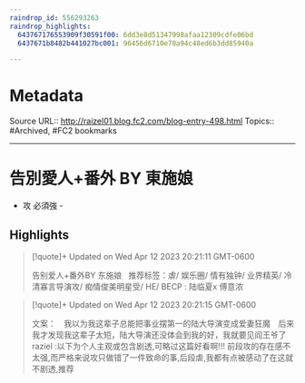 ```yaml
---
raindrop_id: 556293263
raindrop_highlights:
  643767176553909f30591f00: 6dd3e8d51347998afaa12309cdfe06bd
  6437671b8482b441027bc001: 96456d6710e70a94c48ed6b3dd85940a

---
```


# Metadata
Source URL:: http://raizel01.blog.fc2.com/blog-entry-498.html
Topics:: #Archived, #FC2 bookmarks

---
# 告別愛人+番外 BY 東施娘

- 攻 必須強 -

## Highlights

> [!quote]+ Updated on Wed Apr 12 2023 20:21:11 GMT-0600
>
> 告别爱人+番外BY 东施娘   推荐标签：虐/ 娱乐圈/ 情有独钟/ 业界精英/ 冷清寡言导演攻/ 痴情俊美明星受/ HE/ BECP : 陆临夏x 傅意浓

> [!quote]+ Updated on Wed Apr 12 2023 20:21:15 GMT-0600
>
> 文案：　我以为我这辈子总能把事业摆第一的陆大导演变成爱妻狂魔　后来我才发现我这辈子太短，陆大导演还没体会到我的好，我就要见阎王爷了raziel :以下为个人主观或包含剧透,可略过这篇好看啊!!! 前段攻的存在感不太强,而严格来说攻只做错了一件致命的事,后段虐,我都有点被感动了在这就不剧透,推荐
